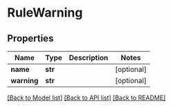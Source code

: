 # RuleWarning

## Properties
Name | Type | Description | Notes
------------ | ------------- | ------------- | -------------
**name** | **str** |  | [optional] 
**warning** | **str** |  | [optional] 

[[Back to Model list]](../README.md#documentation-for-models) [[Back to API list]](../README.md#documentation-for-api-endpoints) [[Back to README]](../README.md)

